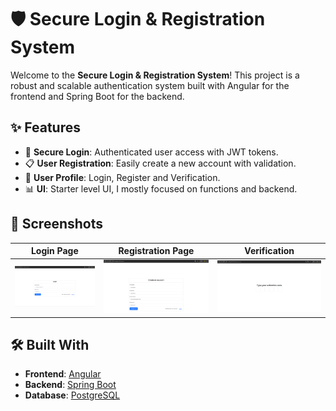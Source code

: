 # 🛡️ Secure Login & Registration System

Welcome to the **Secure Login & Registration System**! This project is a robust and scalable authentication system built with Angular for the frontend and Spring Boot for the backend.

## ✨ Features

- 🔐 **Secure Login**: Authenticated user access with JWT tokens.
- 📋 **User Registration**: Easily create a new account with validation.
- 👤 **User Profile**: Login, Register and Verification.
- 📊 **UI**: Starter level UI, I mostly focused on functions and backend.
## 📸 Screenshots

| Login Page                      | Registration Page               | Verification                     |
|---------------------------------|---------------------------------|--------------------------------|
| ![Login](screenshots/login.png) | ![Register](screenshots/register.png) | ![Verification](screenshots/verification.png) |


## 🛠️ Built With

- **Frontend**: [Angular](https://angular.io/)
- **Backend**: [Spring Boot](https://spring.io/projects/spring-boot)
- **Database**: [PostgreSQL](https://www.postgresql.org/)


